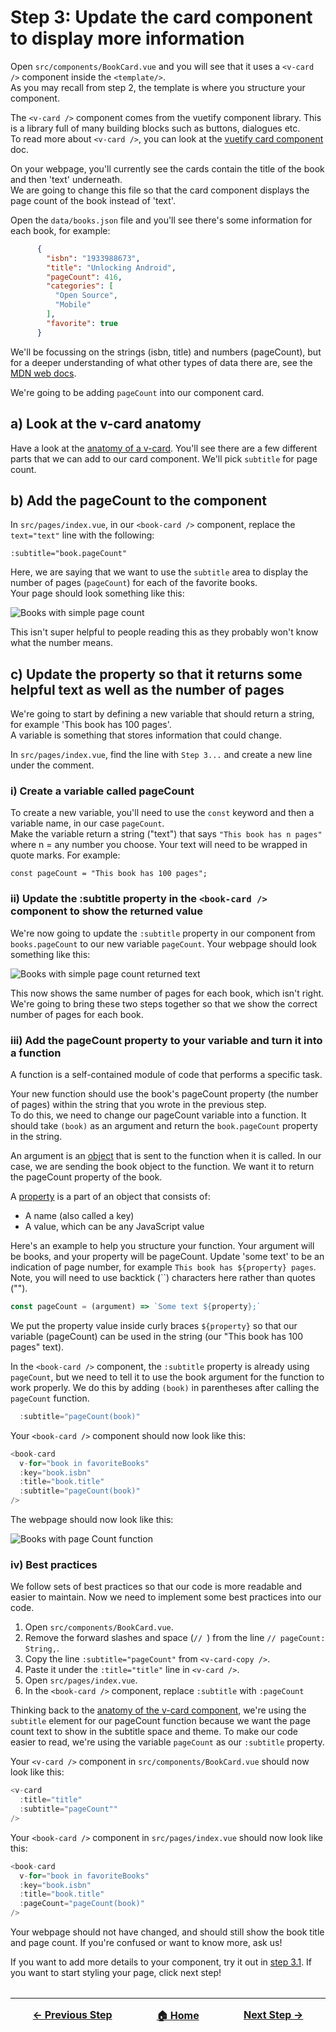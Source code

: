 # Step 3: Update the card component to display more information
Open `src/components/BookCard.vue` and you will see that it uses a `<v-card />` component inside the `<template/>`.</br>
As you may recall from step 2, the template is where you structure your component.

The `<v-card />` component comes from the vuetify component library. This is a library full of many building blocks such as buttons, dialogues etc.</br>
To read more about `<v-card />`, you can look at the [vuetify card component](https://vuetifyjs.com/en/components/cards/) doc.

On your webpage, you'll currently see the cards contain the title of the book and then 'text' underneath.</br>
We are going to change this file so that the card component displays the page count of the book instead of 'text'.

Open the `data/books.json` file and you'll see there's some information for each book, for example:</br>
``` json
      {
        "isbn": "1933988673",
        "title": "Unlocking Android",
        "pageCount": 416,
        "categories": [
          "Open Source",
          "Mobile"
        ],
        "favorite": true
      }
```
We'll be focussing on the strings (isbn, title) and numbers (pageCount), but for a deeper understanding of what other types of data there are, see the [MDN web docs](https://developer.mozilla.org/en-US/docs/Web/JavaScript/Data_structures).

We're going to be adding `pageCount` into our component card.

## a) Look at the v-card anatomy
Have a look at the [anatomy of a v-card](https://vuetifyjs.com/en/components/cards/#anatomy). You'll see there are a few different parts that we can add to our card component. We'll pick `subtitle` for page count.

## b) Add the pageCount to the component
In `src/pages/index.vue`, in our `<book-card />` component, replace the `text="text"` line with the following:
```
:subtitle="book.pageCount"
```
Here, we are saying that we want to use the `subtitle` area to display the number of pages (`pageCount`) for each of the favorite books.</br>
Your page should look something like this:

![Books with simple page count](./../images/step-3-b.png)

This isn't super helpful to people reading this as they probably won't know what the number means.

## c) Update the property so that it returns some helpful text as well as the number of pages
We're going to start by defining a new variable that should return a string, for example 'This book has 100 pages'.</br>
A variable is something that stores information that could change. 

In `src/pages/index.vue`, find the line with `Step 3...` and create a new line under the comment.

### i) Create a variable called pageCount
To create a new variable, you'll need to use the `const` keyword and then a variable name, in our case `pageCount`.</br>
Make the variable return a string ("text") that says `"This book has n pages"` where n = any number you choose. Your text will need to be wrapped in quote marks. For example:
```
const pageCount = "This book has 100 pages";
```

### ii) Update the :subtitle property in the `<book-card />` component to show the returned value

We're now going to update the `:subtitle` property in our component from `books.pageCount` to our new variable `pageCount`. Your webpage should look something like this:

![Books with simple page count returned text](./../images/step-3-c-ii.png)

This now shows the same number of pages for each book, which isn't right. We're going to bring these two steps together so that we show the correct number of pages for each book.

### iii) Add the pageCount property to your variable and turn it into a function
A function is a self-contained module of code that performs a specific task.

Your new function should use the book's pageCount property (the number of pages) within the string that you wrote in the previous step.</br>
To do this, we need to change our pageCount variable into a function. It should take `(book)` as an argument and return the `book.pageCount` property in the string.

An argument is an [object](https://developer.mozilla.org/en-US/docs/Web/JavaScript/Reference/Global_Objects/Object) that is sent to the function when it is called. In our case, we are sending the book object to the function. We want it to return the pageCount property of the book. 

A [property](https://developer.mozilla.org/en-US/docs/Glossary/Property/JavaScript) is a part of an object that consists of: 
- A name (also called a key)
- A value, which can be any JavaScript value

Here's an example to help you structure your function. Your argument will be books, and your property will be pageCount. Update 'some text' to be an indication of page number, for example `This book has ${property} pages`. Note, you will need to use backtick (``) characters here rather than quotes (""). 

``` javascript
const pageCount = (argument) => `Some text ${property};`
```
We put the property value inside curly braces `${property}` so that our variable (pageCount) can be used in the string (our "This book has 100 pages" text).

In the `<book-card />` component, the `:subtitle` property is already using `pageCount`, but we need to tell it to use the book argument for the function to work properly. We do this by adding `(book)` in parentheses after calling the `pageCount` function.

```javascript
  :subtitle="pageCount(book)"
```

Your `<book-card />` component should now look like this:

``` javascript
<book-card
  v-for="book in favoriteBooks"
  :key="book.isbn"
  :title="book.title"
  :subtitle="pageCount(book)"
/>
```
The webpage should now look like this:

![Books with page Count function](./../images/step-3-c-iii.png)

### iv) Best practices
We follow sets of best practices so that our code is more readable and easier to maintain. Now we need to implement some best practices into our code.

1. Open `src/components/BookCard.vue`.
2. Remove the forward slashes and space (`// `) from the line `// pageCount: String,`.
3. Copy the line `:subtitle="pageCount"` from `<v-card-copy />`.
4. Paste it under the `:title="title"` line in `<v-card />`.
5. Open `src/pages/index.vue`.
6. In the `<book-card />` component, replace `:subtitle` with `:pageCount`

Thinking back to the [anatomy of the v-card component](https://vuetifyjs.com/en/components/cards/#anatomy), we're using the `subtitle` element for our pageCount function because we want the page count text to show in the subtitle space and theme. To make our code easier to read, we're using the variable `pageCount` as our `:subtitle` property.

Your `<v-card />` component in `src/components/BookCard.vue` should now look like this:

``` javascript
<v-card
  :title="title"
  :subtitle="pageCount""
/>
```

Your `<book-card />` component  in `src/pages/index.vue` should now look like this:

``` javascript
<book-card
  v-for="book in favoriteBooks"
  :key="book.isbn"
  :title="book.title"
  :pageCount="pageCount(book)"
/>
```

Your webpage should not have changed, and should still show the book title and page count. If you're confused or want to know more, ask us!

If you want to add more details to your component, try it out in <span><a href="./step-3-1.md">step 3.1</a></span>. If you want to start styling your page, click next step!


<hr style="margin-top: 32px">
<div style="display: flex; justify-content: space-around; margin-top: 16px; font-weight: bold; font-size: 16px">
  <span><a href="./step-2.md">← Previous Step</a></span>
  <span><a href="README.md">🏠 Home</a></span>
  <span><a href="./step-4.md">Next Step →</a></span>
</div>